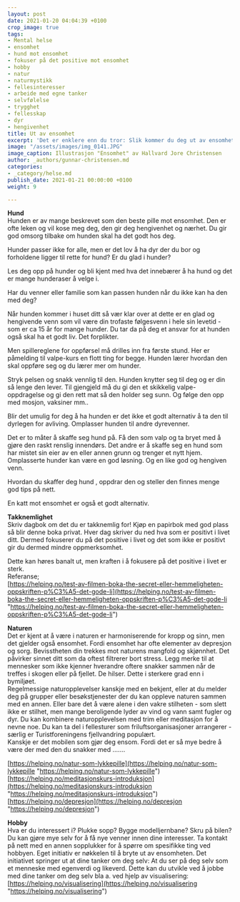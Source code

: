 ```yaml
---
layout: post
date: 2021-01-20 04:04:39 +0100
crop_image: true
tags:
- Mental helse
- ensomhet
- hund mot ensomhet
- fokuser på det positive mot ensomhet
- hobby
- natur
- naturmystikk
- fellesinteresser
- arbeide med egne tanker
- selvfølelse
- trygghet
- fellesskap
- dyr
- hengivenhet
title: Ut av ensomhet
excerpt: 'Det er enklere enn du tror: Slik kommer du deg ut av ensomheten.'
image: "/assets/images/img_0141.JPG"
image_caption: Illustrasjon "Ensomhet" av Hallvard Jore Christensen
author: _authors/gunnar-christensen.md
categories:
- _category/helse.md
publish_date: 2021-01-21 00:00:00 +0100
weight: 9

---
```

**Hund**  
Hunden er av mange beskrevet som den beste pille mot ensomhet. Den er ofte leken og vil kose meg deg, den gir deg hengivenhet og nærhet. Du gir god omsorg tilbake om hunden skal ha det godt hos deg.

Hunder passer ikke for alle, men er det lov å ha dyr der du bor og forholdene ligger til rette for hund? Er du glad i hunder?

Les deg opp på hunder og bli kjent med hva det innebærer å ha hund og det er mange hunderaser å velge i.

Har du venner eller familie som kan passen hunden når du ikke kan ha den med deg?

Når hunden kommer i huset ditt så vær klar over at dette er en glad og hengivende venn som vil være din trofaste følgesvenn i hele sin levetid - som er ca  15 år for mange hunder. Du tar da på deg et ansvar for at hunden også skal ha et godt liv. Det forplikter.

Men spillereglene for oppførsel må drilles inn fra første stund. Her er påmelding til valpe-kurs en flott ting for begge. Hunden lærer hvordan den skal oppføre seg og du lærer mer om hunder.

Stryk pelsen og snakk vennlig til den. Hunden knytter seg til deg og er din så lenge den lever. Til gjengjeld må du gi den et skikkelig valpe-oppdragelse og gi den rett mat så den holder seg sunn. Og følge den opp med mosjon,  vaksiner mm..

Blir det umulig for deg å ha hunden er det ikke et godt alternativ å ta den til dyrlegen for avliving. Omplasser hunden til andre dyrevenner.

Det er to måter å skaffe seg hund på. Få den som valp og ta bryet med å gjøre den raskt renslig innendørs. Det andre er å skaffe seg en hund som har mistet sin eier av en eller annen grunn og trenger et nytt hjem. Omplasserte hunder kan være en god løsning. Og en like god og hengiven venn.

Hvordan du skaffer deg hund , oppdrar den og steller den finnes menge god tips på nett.

En katt mot ensomhet er også et godt alternativ.

**Takknemlighet**  
Skriv dagbok om det du er takknemlig for! Kjøp en papirbok med god plass så blir denne boka privat. Hver dag skriver du ned hva som er positivt i livet ditt. Dermed fokuserer du på det positive i livet og det som ikke er positivt gir du dermed mindre oppmerksomhet.

Dette kan høres banalt ut, men kraften i å fokusere på det positive i livet er sterk.  
Referanse;  
[https://helping.no/test-av-filmen-boka-the-secret-eller-hemmeligheten-oppskriften-p%C3%A5-det-gode-li](https://helping.no/test-av-filmen-boka-the-secret-eller-hemmeligheten-oppskriften-p%C3%A5-det-gode-li "https://helping.no/test-av-filmen-boka-the-secret-eller-hemmeligheten-oppskriften-p%C3%A5-det-gode-li")

**Naturen**  
Det er kjent at å være i naturen er harmoniserende for kropp og sinn, men det gjelder også ensomhet. Fordi ensomhet har ofte elementer av depresjon og sorg. Bevisstheten din trekkes mot naturens mangfold og skjønnhet. Det påvirker sinnet ditt som da oftest filtrerer bort stress. Legg merke til at mennesker som ikke kjenner hverandre oftere snakker sammen når de treffes i skogen eller på fjellet. De hilser. Dette i sterkere grad enn i bymiljøet.  
Regelmessige naturopplevelser kanskje med en bekjent, eller at du melder deg på grupper eller besøkstjenester der du kan oppleve naturen sammen med en annen. Eller bare det å være alene i den vakre stilheten - som slett ikke er stilhet, men mange beroligende lyder av vind og vann samt fugler og dyr. Du kan kombinere naturopplevelsen med trim eller meditasjon for å nevne noe. Du kan ta del i fellesturer som friluftsorganisasjoner arrangerer - særlig er Turistforeningens fjellvandring populært.  
Kanskje er det mobilen som gjør deg ensom. Fordi det er så mye bedre å være der med den du snakker med .......

[https://helping.no/natur-som-lykkepille](https://helping.no/natur-som-lykkepille "https://helping.no/natur-som-lykkepille")  
[https://helping.no/meditasjonskurs-introduksjon](https://helping.no/meditasjonskurs-introduksjon "https://helping.no/meditasjonskurs-introduksjon")  
[https://helping.no/depresjon](https://helping.no/depresjon "https://helping.no/depresjon")

**Hobby**  
Hva er du interessert i? Plukke sopp? Bygge modelljernbane? Skru på bilen? Du kan gjøre mye selv for å få nye venner innen dine interesser. Ta kontakt på nett med en annen sopplukker for å spørre om spesifikke ting ved hobbyen. Eget initiativ er nøkkelen til å bryte ut av ensomheten. Det initiativet springer ut at dine tanker om deg selv: At du ser på deg selv som et menneske med egenverdi og likeverd. Dette kan du utvikle ved å jobbe med dine tanker om deg selv bla a. ved hjelp av visualisering:  
[https://helping.no/visualisering](https://helping.no/visualisering "https://helping.no/visualisering")